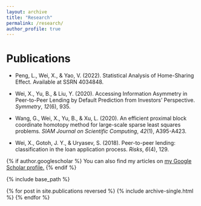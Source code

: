 ```yaml
---
layout: archive
title: "Research"
permalink: /research/
author_profile: true
---
```


Publications
======
- Peng, L., Wei, X., & Yao, V. (2022). Statistical Analysis of Home-Sharing Effect. Available at SSRN 4034848.

- Wei, X., Yu, B., & Liu, Y. (2020). Accessing Information Asymmetry in Peer-to-Peer Lending by Default Prediction from Investors’ Perspective. *Symmetry*, *12*(6), 935.

- Wang, G., Wei, X., Yu, B., & Xu, L. (2020). An efficient proximal block coordinate homotopy method for large-scale sparse least squares problems. *SIAM Journal on Scientific Computing*, *42*(1), A395-A423.

- Wei, X., Gotoh, J. Y., & Uryasev, S. (2018). Peer-to-peer lending: classification in the loan application process. *Risks*, *6*(4), 129.


{% if author.googlescholar %}
  You can also find my articles on <u><a href="{{author.googlescholar}}">my Google Scholar profile</a>.</u>
{% endif %}

{% include base_path %}

{% for post in site.publications reversed %}
  {% include archive-single.html %}
{% endfor %}
